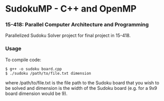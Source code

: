 SudokuMP - C++ and OpenMP
===

### 15-418: Parallel Computer Architecture and Programming

Parallelized Sudoku Solver project for final project in 15-418.

### Usage

To compile code:

    $ g++ -o sudoku board.cpp 
    $ ./sudoku /path/to/file.txt dimension

where /path/to/file.txt is the file path to the Sudoku board that you wish to be solved and dimension is the width of the Sudoku board (e.g. for a 9x9 board dimension would be 9).